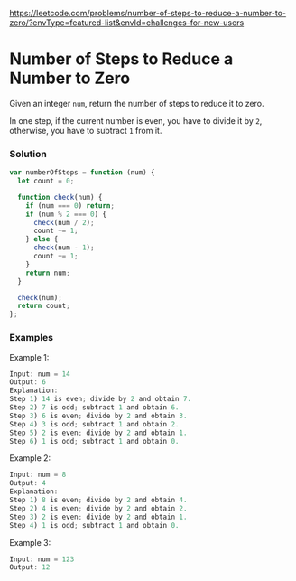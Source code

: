 https://leetcode.com/problems/number-of-steps-to-reduce-a-number-to-zero/?envType=featured-list&envId=challenges-for-new-users

# Number of Steps to Reduce a Number to Zero

Given an integer `num`, return the number of steps to reduce it to zero.

In one step, if the current number is even, you have to divide it by `2`, otherwise, you have to subtract `1` from it.

### Solution <br>

```js
var numberOfSteps = function (num) {
  let count = 0;

  function check(num) {
    if (num === 0) return;
    if (num % 2 === 0) {
      check(num / 2);
      count += 1;
    } else {
      check(num - 1);
      count += 1;
    }
    return num;
  }

  check(num);
  return count;
};
```

### Examples

Example 1:

```js
Input: num = 14
Output: 6
Explanation: 
Step 1) 14 is even; divide by 2 and obtain 7. 
Step 2) 7 is odd; subtract 1 and obtain 6.
Step 3) 6 is even; divide by 2 and obtain 3. 
Step 4) 3 is odd; subtract 1 and obtain 2. 
Step 5) 2 is even; divide by 2 and obtain 1. 
Step 6) 1 is odd; subtract 1 and obtain 0.
```

Example 2:

```js
Input: num = 8
Output: 4
Explanation: 
Step 1) 8 is even; divide by 2 and obtain 4. 
Step 2) 4 is even; divide by 2 and obtain 2. 
Step 3) 2 is even; divide by 2 and obtain 1. 
Step 4) 1 is odd; subtract 1 and obtain 0.
```

Example 3:

```js
Input: num = 123
Output: 12
```

